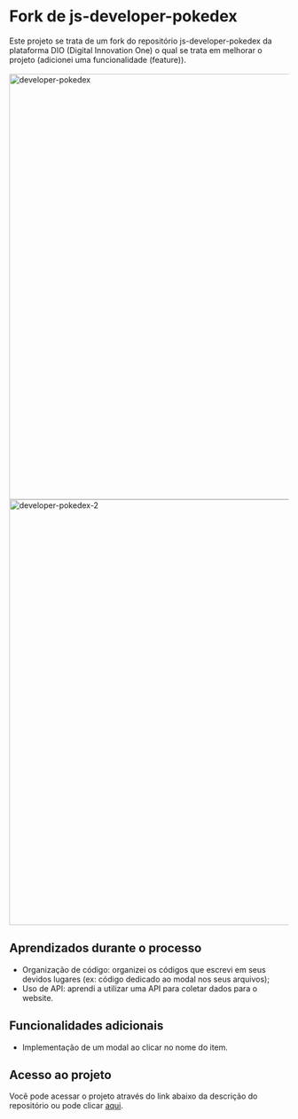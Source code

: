 # Fork de js-developer-pokedex
Este projeto se trata de um fork do repositório js-developer-pokedex da plataforma DIO (Digital Innovation One) o qual se trata em melhorar o projeto (adicionei uma funcionalidade (feature)).
<br>
<br>
<img width="1366" height="768" alt="developer-pokedex" src="https://github.com/user-attachments/assets/bcc42f0e-625c-4b99-a18e-880683542c55" />
<br>
<img width="1366" height="768" alt="developer-pokedex-2" src="https://github.com/user-attachments/assets/e5505930-7811-43b7-9c97-d1b2cfeb4712" />

## Aprendizados durante o processo
- Organização de código: organizei os códigos que escrevi em seus devidos lugares (ex: código dedicado ao modal nos seus arquivos);
- Uso de API: aprendi a utilizar uma API para coletar dados para o website.

## Funcionalidades adicionais
- Implementação de um modal ao clicar no nome do item.

## Acesso ao projeto
Você pode acessar o projeto através do link abaixo da descrição do repositório ou pode clicar [aqui](https://fabriciobasilio.github.io/js-developer-pokedex/).
